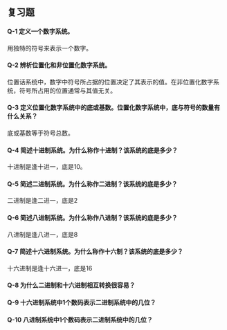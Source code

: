 ## 复习题
#### Q-1 定义一个数字系统。  
用独特的符号来表示一个数字。   

#### Q-2 辨析位置化和非位置化数字系统。   
位置话系统中，数字中符号所占据的位置决定了其表示的值。在非位置化数字系统，符号所占用的位置通常与其值无关。   

#### Q-3 定义位置化数字系统中的底或基数。位置化数字系统中，底与符号的数量有什么关系？   
底或基数等于符号总数。   

#### Q-4 简述十进制系统。为什么称作十进制？该系统的底是多少？   
十进制是逢十进一，底是10。   

#### Q-5 简述二进制系统。为什么称作二进制？该系统的底是多少？  
二进制是逢二进一，底是2

#### Q-6 简述八进制系统。为什么称作八进制？该系统的底是多少？   
八进制是逢八进一，底是8

#### Q-7 简述十六进制系统。为什么称作十六制？该系统的底是多少？   
十六进制是逢十六进一，底是16

#### Q-8 为什么二进制和十六进制相互转换很容易？   


#### Q-9 十六进制系统中1个数码表示二进制系统中的几位？   


#### Q-10 八进制系统中1个数码表示二进制系统中的几位？   


